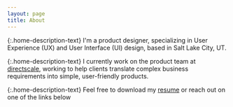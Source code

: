 ```yaml
---
layout: page
title: About
---
```

{:.home-description-text}
I'm a product designer, specializing in User Experience (UX) and User Interface (UI) design, based in Salt Lake City, UT.

{:.home-description-text}
I currently work on the product team at [directscale](https://www.directscale.com), working to help clients translate complex business requirements into simple, user-friendly products.

{:.home-description-text}
Feel free to download my [resume]({{site.github.url}}/assets/portfolio.pdf) or reach out on one of the links below
